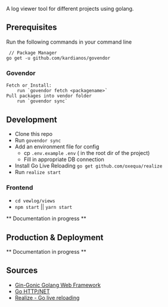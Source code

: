 A log viewer tool for different projects using golang.


## Prerequisites
Run the following commands in your command line
```
 // Package Manager
go get -u github.com/kardianos/govendor

```

### Govendor
```
Fetch or Install:
	run `govendor fetch <packagename>`
Pull packages into vendor folder
	run `govendor sync`
```

## Development
* Clone this repo
* Run `govendor sync`
* Add an environment file for config
	* cp `.env.example` `.env`  ( in the root dir of the project)
	* Fill in appropriate DB connection
* Install Go Live Reloading `go get github.com/oxequa/realize`
* Run `realize start`

### Frontend
* `cd vewlog/views`
* `npm start`  || `yarn start`

** Documentation in progress **

## Production & Deployment
** Documentation in progress **

## Sources
* [Gin-Gonic Golang Web Framework](https://github.com/gin-gonic/gin)
* [Go HTTP/NET](https://golang.org/pkg/net/http/)
* [Realize - Go live reloading](https://github.com/oxequa/realize)
